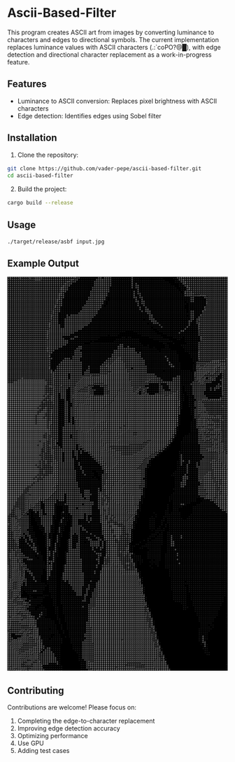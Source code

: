 # Ascii-Based-Filter

This program creates ASCII art from images by converting luminance to characters and edges to directional symbols. The current implementation replaces luminance values with ASCII characters (.:`coPO?@█), with edge detection and directional character replacement as a work-in-progress feature.

## Features
- Luminance to ASCII conversion: Replaces pixel brightness with ASCII characters
- Edge detection: Identifies edges using Sobel filter

## Installation
1. Clone the repository:
```bash
git clone https://github.com/vader-pepe/ascii-based-filter.git
cd ascii-based-filter
```
2. Build the project:
```bash
cargo build --release
```

## Usage
```bash
./target/release/asbf input.jpg
```

## Example Output
![Example1](https://github.com/vader-pepe/ascii-based-filter/blob/main/results/c1.png)

## Contributing
Contributions are welcome! Please focus on:

1. Completing the edge-to-character replacement
2. Improving edge detection accuracy
3. Optimizing performance
4. Use GPU
5. Adding test cases


